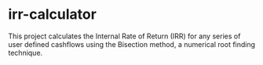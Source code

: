 # irr-calculator
This project calculates the Internal Rate of Return (IRR) for any series of user defined cashflows using the Bisection method, a numerical root finding technique.
